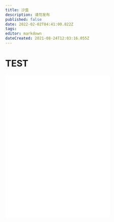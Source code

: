 ```yaml
---
title: 沙盒
description: 请勿发布
published: false
date: 2022-02-02T04:41:00.822Z
tags: 
editor: markdown
dateCreated: 2021-08-24T12:03:16.055Z
---
```


# TEST

<iframe frameborder="no" border="0" marginwidth="0" marginheight="0" width=330 height=450 src="//music.163.com/outchain/player?type=1&id=72538682&auto=1&height=430"></iframe>

